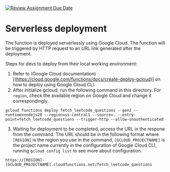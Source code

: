 [![Review Assignment Due Date](https://classroom.github.com/assets/deadline-readme-button-24ddc0f5d75046c5622901739e7c5dd533143b0c8e959d652212380cedb1ea36.svg)](https://classroom.github.com/a/UxpU_KWG)
# Serverless deployment
The function is deployed serverlessly using Google Cloud. The function will be triggered by HTTP request to an URL link generated after the deployment.

Steps for devs to deploy from their local working environment:
1. Refer to (Google Cloud documentation)[(https://cloud.google.com/functions/docs/create-deploy-gcloud)] on how to deploy using Google Cloud CLI:
2. After initialize gcloud, run the following command in this directory. For `region`, check the available region on Google Cloud and change it correspondingly.
```
gcloud functions deploy fetch_leetcode_questions --gen2 --runtime=nodejs20 --region=us-central1 --source=. --entry-point=fetch_leetcode_questions --trigger-http --allow-unauthenticated
```

3. Waiting for deployment to be completed, access the URL in the respone from the command. The URL should be in the following format where `[REGION]` is the region you use in the command, `[GCLOUD_PROJECTNAME]` is the project name currently in the configuration of Google Cloud CLI, running `gcloud config list` to see more about configuration.

`https://[REGION]-[GCLOUD_PROJECTNAME].cloudfunctions.net/fetch_leetcode_questions`